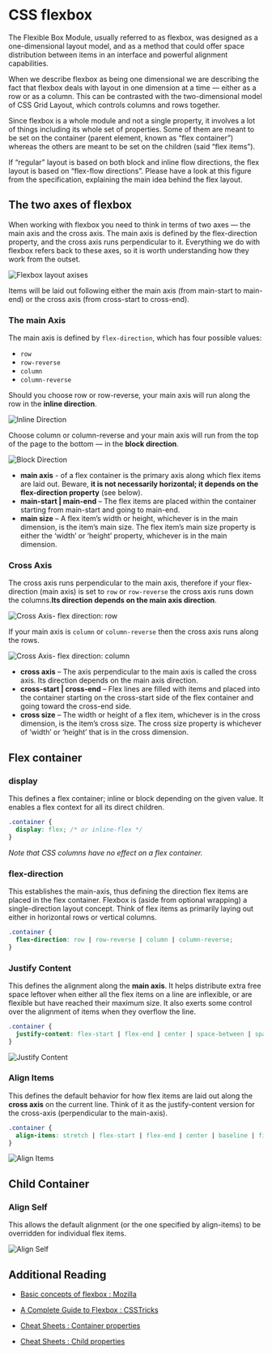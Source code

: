 # CSS flexbox

The Flexible Box Module, usually referred to as flexbox, was designed as a one-dimensional layout model, and as a method that could offer space distribution between items in an interface and powerful alignment capabilities.

When we describe flexbox as being one dimensional we are describing the fact that flexbox deals with layout in one dimension at a time — either as a row or as a column. This can be contrasted with the two-dimensional model of CSS Grid Layout, which controls columns and rows together.

Since flexbox is a whole module and not a single property, it involves a lot of things including its whole set of properties. Some of them are meant to be set on the container (parent element, known as “flex container”) whereas the others are meant to be set on the children (said “flex items”).

If “regular” layout is based on both block and inline flow directions, the flex layout is based on “flex-flow directions”. Please have a look at this figure from the specification, explaining the main idea behind the flex layout.

## The two axes of flexbox

When working with flexbox you need to think in terms of two axes — the main axis and the cross axis. The main axis is defined by the flex-direction property, and the cross axis runs perpendicular to it. Everything we do with flexbox refers back to these axes, so it is worth understanding how they work from the outset.

![Flexbox layout axises](images/flexbox-axises.png)

Items will be laid out following either the main axis (from main-start to main-end) or the cross axis (from cross-start to cross-end).

### The main Axis

The main axis is defined by `flex-direction`, which has four possible values:

- `row`
- `row-reverse`
- `column`
- `column-reverse`

Should you choose row or row-reverse, your main axis will run along the row in the **inline direction**.

![Inline Direction](images/main-axis-inline-direction.png)

Choose column or column-reverse and your main axis will run from the top of the page to the bottom — in the **block direction**.

![Block Direction](images/main-axis-block-direction.png)

- **main axis** - of a flex container is the primary axis along which flex items are laid out. Beware, **it is not necessarily horizontal; it depends on the flex-direction property** (see below).
- **main-start | main-end** – The flex items are placed within the container starting from main-start and going to main-end.
- **main size** – A flex item’s width or height, whichever is in the main dimension, is the item’s main size. The flex item’s main size property is either the ‘width’ or ‘height’ property, whichever is in the main dimension.

### Cross Axis

The cross axis runs perpendicular to the main axis, therefore if your flex-direction (main axis) is set to `row` or `row-reverse` the cross axis runs down the columns.**Its direction depends on the main axis direction**.

![Cross Axis- flex direction: row](images/cross-axis-flex-direction-row.png)

If your main axis is `column` or `column-reverse` then the cross axis runs along the rows.

![Cross Axis- flex direction: column](images/cross-axis-flex-direction-column.png)

- **cross axis** – The axis perpendicular to the main axis is called the cross axis. Its direction depends on the main axis direction.
- **cross-start | cross-end** – Flex lines are filled with items and placed into the container starting on the cross-start side of the flex container and going toward the cross-end side.
- **cross size** – The width or height of a flex item, whichever is in the cross dimension, is the item’s cross size. The cross size property is whichever of ‘width’ or ‘height’ that is in the cross dimension.

## Flex container

### display

This defines a flex container; inline or block depending on the given value. It enables a flex context for all its direct children.

```css
.container {
  display: flex; /* or inline-flex */
}

```

*Note that CSS columns have no effect on a flex container.*

### flex-direction

This establishes the main-axis, thus defining the direction flex items are placed in the flex container. Flexbox is (aside from optional wrapping) a single-direction layout concept. Think of flex items as primarily laying out either in horizontal rows or vertical columns.

```css
.container {
  flex-direction: row | row-reverse | column | column-reverse;
}
```

### Justify Content

This defines the alignment along the **main axis**. It helps distribute extra free space leftover when either all the flex items on a line are inflexible, or are flexible but have reached their maximum size. It also exerts some control over the alignment of items when they overflow the line.

```css
.container {
  justify-content: flex-start | flex-end | center | space-between | space-around | space-evenly | start | end | left | right ... + safe | unsafe;
}
```

![Justify Content](images/justify-content.png)

### Align Items

This defines the default behavior for how flex items are laid out along the **cross axis** on the current line. Think of it as the justify-content version for the cross-axis (perpendicular to the main-axis).

```css
.container {
  align-items: stretch | flex-start | flex-end | center | baseline | first baseline | last baseline | start | end | self-start | self-end + ... safe | unsafe;
}
```

![Align Items](images/align-items.png)

## Child Container

### Align Self

This allows the default alignment (or the one specified by align-items) to be overridden for individual flex items.

![Align Self](images/align-self.png)

## Additional Reading

- [Basic concepts of flexbox : Mozilla](https://developer.mozilla.org/en-US/docs/Web/CSS/CSS_Flexible_Box_Layout/Basic_Concepts_of_Flexbox
)

- [A Complete Guide to Flexbox : CSSTricks](https://css-tricks.com/snippets/css/a-guide-to-flexbox/)

- [Cheat Sheets : Container properties](cheet-sheets/A%20-%20Container%20Properties.pdf)

- [Cheat Sheets : Child properties](cheet-sheets/B%20-%20Child%20Properties.pdf)
